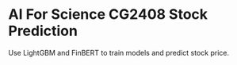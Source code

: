 # AI For Science CG2408 Stock Prediction

Use LightGBM and FinBERT to train models and predict stock price.
